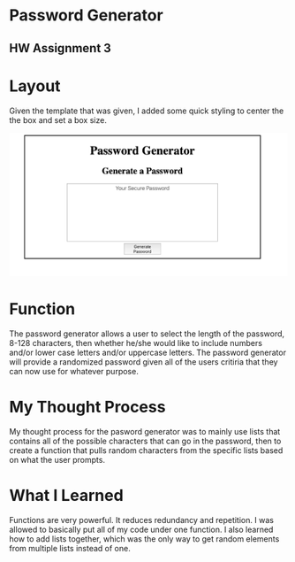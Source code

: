 # Password Generator
## HW Assignment 3

# Layout 

Given the template that was given, I added some quick styling to center the the box and set a box size. 

![Alt text](assets/images/screenshot.png?raw=true)


# Function 
The password generator allows a user to select the length of the password, 8-128 characters, then whether he/she would like to include numbers and/or lower case letters and/or uppercase letters. The password generator will provide a randomized password given all of the users critiria that they can now use for whatever purpose. 

# My Thought Process

My thought process for the pasword generator was to mainly use lists that contains all of the possible characters that can go in the password, then to create a function that pulls random characters from the specific lists based on what the user prompts. 

# What I Learned

Functions are very powerful. It reduces redundancy and repetition. I was allowed to basically put all of my code under one function. I also learned how to add lists together, which was the only way to get random elements from multiple lists instead of one. 